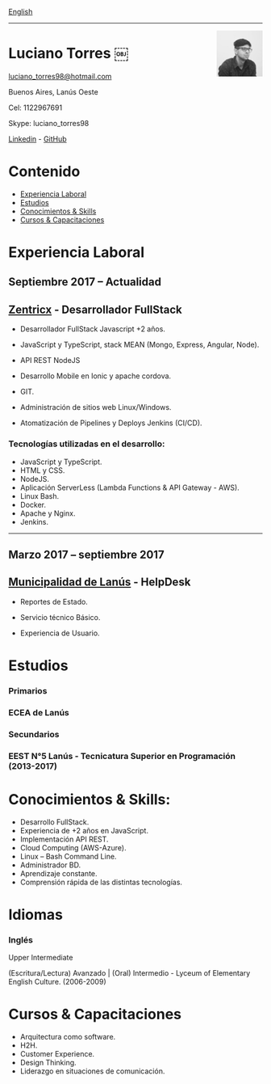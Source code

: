 <a href="https://luchotxrres.github.io/cv/" class="btn btn-github"><span class="icon"></span>English</a>

---

<img alt="profile" width="18%" src="profile.jpeg" align="right"/>

# Luciano Torres ￼ 

luciano_torres98@hotmail.com

Buenos Aires, Lanús Oeste

Cel: 1122967691

Skype: luciano_torres98

[Linkedin] - [GitHub]

# Contenido
- [Experiencia Laboral](#experiencia-laboral)
- [Estudios](#estudios)
- [Conocimientos & Skills](#conocimientos--skills)
- [Cursos & Capacitaciones](#cursos--capacitaciones)

# Experiencia Laboral 

## **Septiembre 2017 – Actualidad**  

## [Zentricx] -  Desarrollador FullStack
* Desarrollador FullStack Javascript +2 años.

* JavaScript y TypeScript, stack MEAN (Mongo, Express, Angular, Node).

* API REST NodeJS

* Desarrollo Mobile en Ionic y apache cordova. 

* GIT.

* Administración de sitios web Linux/Windows. 

* Atomatización de Pipelines y Deploys Jenkins (CI/CD).

### Tecnologías utilizadas en el desarrollo: 

* JavaScript y TypeScript.
* HTML y CSS.
* NodeJS.
* Aplicación ServerLess (Lambda Functions & API Gateway - AWS).
* Linux Bash.
* Docker.
* Apache y Nginx.
* Jenkins.

---

## **Marzo 2017 – septiembre 2017** 

## [Municipalidad de Lanús] - HelpDesk  

* Reportes de Estado.

* Servicio técnico Básico.

* Experiencia de Usuario.


# Estudios 

### **Primarios** 

### ECEA de Lanús 

### **Secundarios** 

### EEST N°5 Lanús - Tecnicatura Superior en Programación (2013-2017)

# Conocimientos & Skills: 

* Desarrollo FullStack.
* Experiencia de +2 años en JavaScript. 
* Implementación API REST.
* Cloud Computing (AWS-Azure).
* Linux – Bash Command Line.
* Administrador BD.
* Aprendizaje constante.
* Comprensión rápida de las distintas tecnologías. 

# Idiomas 

### **Inglés**
Upper Intermediate

(Escritura/Lectura) Avanzado | (Oral) Intermedio - Lyceum of Elementary English Culture. (2006-2009) 

# Cursos & Capacitaciones 

* Arquitectura como software.
* H2H.
* Customer Experience.
* Design Thinking.
* Liderazgo en situaciones de comunicación.


[Linkedin]: https://ar.linkedin.com/in/ltorres/
[Zentricx]: http://www.zentricx.com
[Municipalidad de Lanús]: http://www.lanus.gob.ar/
[GitHub]: https://github.com/luchotxrres